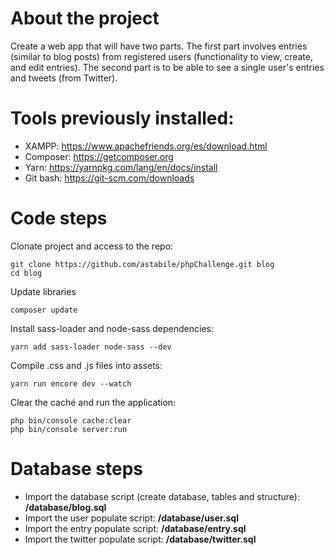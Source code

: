 # About the project
Create a web app that will have two parts. The first part involves entries (similar to blog posts)
from registered users (functionality to view, create, and edit entries). The second part is to be
able to see a single user's entries and tweets (from Twitter).

# Tools previously installed:
- XAMPP: https://www.apachefriends.org/es/download.html
- Composer: https://getcomposer.org
- Yarn: https://yarnpkg.com/lang/en/docs/install
- Git bash: https://git-scm.com/downloads

# Code steps
Clonate project and access to the repo:
```
git clone https://github.com/astabile/phpChallenge.git blog
cd blog
```

Update libraries
```
composer update
```

Install sass-loader and node-sass dependencies:
```
yarn add sass-loader node-sass --dev
```

Compile .css and .js files into assets:
```
yarn run encore dev --watch
```

Clear the caché and run the application:
```
php bin/console cache:clear
php bin/console server:run
```

# Database steps
- Import the database script (create database, tables and structure): **/database/blog.sql**
- Import the user populate script: **/database/user.sql**
- Import the entry populate script: **/database/entry.sql**
- Import the twitter populate script: **/database/twitter.sql**
 
